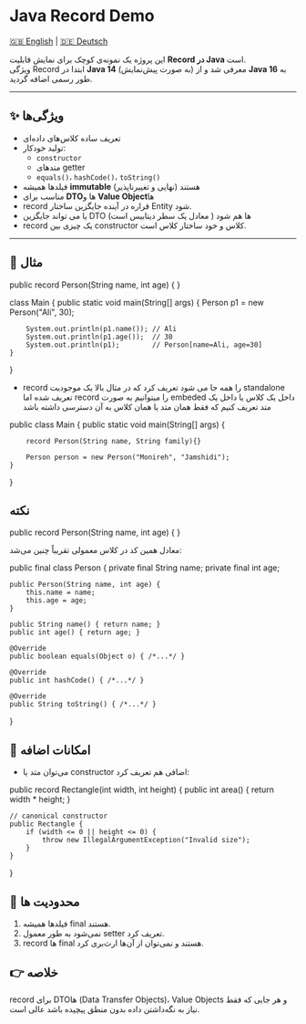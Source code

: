 # Java Record Demo


[🇬🇧 English](./README.md) | [🇩🇪 Deutsch](./README.de.md)

این پروژه یک نمونه‌ی کوچک برای نمایش قابلیت **Record در Java** است.  
ویژگی Record ابتدا در **Java 14** (به صورت پیش‌نمایش) معرفی شد و از **Java 16** به طور رسمی اضافه گردید.

---

## ✨ ویژگی‌ها
- تعریف ساده کلاس‌های داده‌ای
- تولید خودکار:
  - `constructor`
  - متدهای getter
  - `equals()`، `hashCode()`، `toString()`
- فیلدها همیشه **immutable** (نهایی و تغییرناپذیر) هستند
- مناسب برای **DTO**‌ها و **Value Object**‌ها
- record قراره در آینده جایگزین ساختار Entity شود.
-  یا می تواند جایگزین DTO ها هم شود ( معادل یک سطر دیتابیس است)
-  record یک چیزی بین constructor کلاس و خود ساختار کلاس است.

---

## 📌 مثال

[//]: # (```java)
public record Person(String name, int age) { }

class Main {
    public static void main(String[] args) {
        Person p1 = new Person("Ali", 30);

        System.out.println(p1.name()); // Ali
        System.out.println(p1.age());  // 30
        System.out.println(p1);        // Person[name=Ali, age=30]
    }
}

- record را همه جا می شود تعریف کرد که در مثال بالا یک موجودیت standalone تعریف شده
اما record را میتوانیم به صورت embeded  داخل یک کلاس یا داخل یک متد تعریف کنیم که فقط همان متد یا همان کلاس به آن دسترسی داشته باشد

public class Main {
public static void main(String[] args) {

        record Person(String name, String family){}

        Person person = new Person("Monireh", "Jamshidi");
    }
}


## نکته

public record Person(String name, int age) { }

معادل همین کد در کلاس معمولی تقریباً چنین می‌شد:

public final class Person {
private final String name;
private final int age;

    public Person(String name, int age) {
        this.name = name;
        this.age = age;
    }

    public String name() { return name; }
    public int age() { return age; }

    @Override
    public boolean equals(Object o) { /*...*/ }

    @Override
    public int hashCode() { /*...*/ }

    @Override
    public String toString() { /*...*/ }
}

## 📌 امکانات اضافه
- می‌توان متد یا constructor اضافی هم تعریف کرد:

public record Rectangle(int width, int height) {
public int area() {
return width * height;
}

    // canonical constructor
    public Rectangle {
        if (width <= 0 || height <= 0) {
            throw new IllegalArgumentException("Invalid size");
        }
    }
}

## 📌 محدودیت ها
1. فیلدها همیشه final هستند.
2. نمی‌شود به طور معمول setter تعریف کرد.
3. record ها final هستند و نمی‌توان از آن‌ها ارث‌بری کرد.

## 👉 خلاصه
record برای DTOها (Data Transfer Objects)، Value Objects و هر جایی که فقط نیاز به نگه‌داشتن داده بدون منطق پیچیده باشد عالی است.